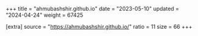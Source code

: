 +++
title = "ahmubashshir.github.io"
date = "2023-05-10"
updated = "2024-04-24"
weight = 67425

[extra]
source = "https://ahmubashshir.github.io/"
ratio = 11
size = 66
+++
